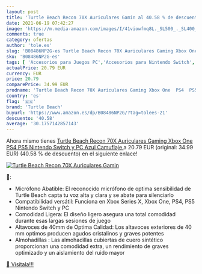 ```yaml
---
layout: post
title: 'Turtle Beach Recon 70X Auriculares Gamin al 40.58 % de descuento'
date: 2021-06-19 07:42:27
image: 'https://m.media-amazon.com/images/I/41viowfmq8L._SL500_._SL400_.jpg'
comments: true
category: ofertas
author: 'tole.es'
slug: 'B08486NP2G-es Turtle Beach Recon 70X Auriculares Gaming Xbox One PS4 PS5...'
sku: 'B08486NP2G-es'
tags: [ 'Accesorios para Juegos PC','Accesorios para Nintendo Switch','Accesorios para PlayStation 4','Accesorios para Xbox One','Auriculares gaming con micrófono para PlayStation 4','Auriculares gaming para Nintendo Switch','Auriculares gaming para PC','Auriculares gaming para Xbox One','Hardware y juegos para Nintendo Switch','Hardware y juegos para PlayStation 4','Hardware y juegos para Xbox One','Juegos y Accesorios para PC','Videojuegos','nintendo','ps4','ps5','turtle beach','xbox', ]
actualPrice: 20.79 EUR
currency: EUR
price: 20.79
comparePrice: 34.99 EUR
prodname: 'Turtle Beach Recon 70X Auriculares Gaming Xbox One  PS4  PS5  Nintendo Switch y PC  Azul  Camuflaje '
country: 'es'
flag: '🇪🇸'
brand: 'Turtle Beach'
buyurl: 'https://www.amazon.es/dp/B08486NP2G/?tag=tolees-21'
descuento: '40.58'
average: '30.1757142857143'
---
```


Ahora mismo tienes [Turtle Beach Recon 70X Auriculares Gaming Xbox One  PS4  PS5  Nintendo Switch y PC  Azul  Camuflaje ](https://www.amazon.es/dp/B08486NP2G/?tag=tolees-21) a 20.79 EUR (original: 34.99 EUR) (40.58 %  de descuento) en el siguiente enlace!

[![Turtle Beach Recon 70X Auriculares Gamin](https://m.media-amazon.com/images/I/41viowfmq8L._SL500_._SL400_.jpg)](https://www.amazon.es/dp/B08486NP2G/?tag=tolees-21)

🔎:

- Micrófono Abatible: El reconocido micrófono de optima sensibilidad de Turtle Beach capta tu voz alta y clara y se abate para silenciarlo
- Compatibilidad versátil: Funciona en Xbox Series X, Xbox One, PS4, PS5 Nintendo Switch y PC
- Comodidad Ligera: El diseño ligero asegura una total comodidad durante esas largas sesiones de juego
- Altavoces de 40mm de Optima Calidad: Los altavoces exteriores de 40 mm optimos producen agudos cristalinos y graves potentes
- Almohadillas : Las almohadillas cubiertas de cuero sintético proporcionan una comodidad extra, un rendimiento de graves optimizado y un aislamiento del ruido mayor

[🛒 Visítala!!!](https://www.amazon.es/dp/B08486NP2G/?tag=tolees-21)
